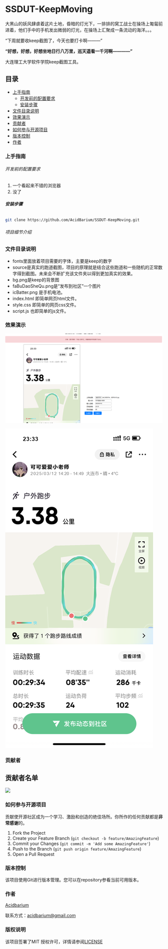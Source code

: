 

# SSDUT-KeepMoving

大黑山的妖风肆虐着这片土地，昏暗的灯光下，一排排的窝工战士在操场上匍匐前进着，他们手中的手机发出微弱的灯光，在操场上汇聚成一条流动的海洋。。。

“下周就要收keep截图了，今天也要打卡啊———”

**“好想，好想，好想坐地日行八万里，巡天遥看一千河啊————”**

大连理工大学软件学院keep截图工具。



 
## 目录

- [上手指南](#上手指南)
  - [开发前的配置要求](#开发前的配置要求)
  - [安装步骤](#安装步骤)
- [文件目录说明](#文件目录说明)
- [效果演示](#效果演示)
- [贡献者](#贡献者)
- [如何参与开源项目](#如何参与开源项目)
- [版本控制](#版本控制)
- [作者](#作者)


### 上手指南


###### 开发前的配置要求

1. 一个看起来不错的浏览器
2. 没了

###### **安装步骤**

```sh
git clone https://github.com/AcidBarium/SSDUT-KeepMoving.git
```

###### 项目细节介绍


### 文件目录说明

- fonts里面放着项目需要的字体，主要是keep的数字
- source是真实的跑道截图，项目的原理就是结合这些跑道和一些随机的正常数字得到截图。未来会不断扩充该文件夹以得到更加真实的效果。
- bg.png是keep的背景图
- faBuDaoSheQu.png是“发布到社区”一个图片
- icBatter.png 是手机电池。
- index.html 即简单网页html文件。
- style.css 即简单的网页css文件。
- script.js 也即简单的js文件。


### 效果演示

![alt text](mdimg/yanshi1.png)

![alt text](<mdimg/generated-image (15).png>)

### 贡献者


## 贡献者名单
<a href="https://github.com/AcidBarium/SSDUT-KeepMoving/graphs/contributors">
  <img src="https://contrib.rocks/image?repo=AcidBarium/SSDUT-KeepMoving" />
</a>

### 如何参与开源项目

贡献使开源社区成为一个学习、激励和创造的绝佳场所。你所作的任何贡献都是**非常感谢**的。


1. Fork the Project
2. Create your Feature Branch (`git checkout -b feature/AmazingFeature`)
3. Commit your Changes (`git commit -m 'Add some AmazingFeature'`)
4. Push to the Branch (`git push origin feature/AmazingFeature`)
5. Open a Pull Request



### 版本控制

该项目使用Git进行版本管理。您可以在repository参看当前可用版本。

### 作者
[Acidbarium](https://github.com/AcidBarium)

联系方式：acidbarium@gmail.com

### 版权说明

该项目签署了MIT 授权许可，详情请参阅[LICENSE](LICENSE)


